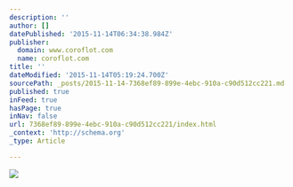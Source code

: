 ```yaml
---
description: ''
author: []
datePublished: '2015-11-14T06:34:38.984Z'
publisher:
  domain: www.coroflot.com
  name: coroflot.com
title: ''
dateModified: '2015-11-14T05:19:24.700Z'
sourcePath: _posts/2015-11-14-7368ef89-899e-4ebc-910a-c90d512cc221.md
published: true
inFeed: true
hasPage: true
inNav: false
url: 7368ef89-899e-4ebc-910a-c90d512cc221/index.html
_context: 'http://schema.org'
_type: Article

---
```

![](http://s3images.coroflot.com/user_files/individual_files/327436_sbx0ytwz2gefncz0poltjqxos.png)